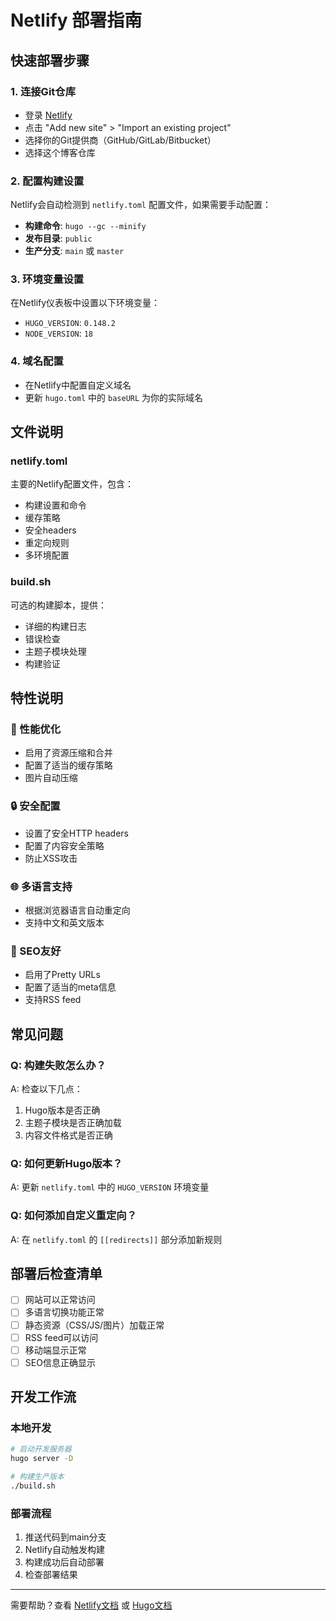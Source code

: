 # Netlify 部署指南

## 快速部署步骤

### 1. 连接Git仓库
- 登录 [Netlify](https://netlify.com)
- 点击 "Add new site" > "Import an existing project"
- 选择你的Git提供商（GitHub/GitLab/Bitbucket）
- 选择这个博客仓库

### 2. 配置构建设置
Netlify会自动检测到 `netlify.toml` 配置文件，如果需要手动配置：

- **构建命令**: `hugo --gc --minify`
- **发布目录**: `public`
- **生产分支**: `main` 或 `master`

### 3. 环境变量设置
在Netlify仪表板中设置以下环境变量：
- `HUGO_VERSION`: `0.148.2`
- `NODE_VERSION`: `18`

### 4. 域名配置
- 在Netlify中配置自定义域名
- 更新 `hugo.toml` 中的 `baseURL` 为你的实际域名

## 文件说明

### netlify.toml
主要的Netlify配置文件，包含：
- 构建设置和命令
- 缓存策略
- 安全headers
- 重定向规则
- 多环境配置

### build.sh
可选的构建脚本，提供：
- 详细的构建日志
- 错误检查
- 主题子模块处理
- 构建验证

## 特性说明

### 🚀 性能优化
- 启用了资源压缩和合并
- 配置了适当的缓存策略
- 图片自动压缩

### 🔒 安全配置
- 设置了安全HTTP headers
- 配置了内容安全策略
- 防止XSS攻击

### 🌐 多语言支持
- 根据浏览器语言自动重定向
- 支持中文和英文版本

### 📱 SEO友好
- 启用了Pretty URLs
- 配置了适当的meta信息
- 支持RSS feed

## 常见问题

### Q: 构建失败怎么办？
A: 检查以下几点：
1. Hugo版本是否正确
2. 主题子模块是否正确加载
3. 内容文件格式是否正确

### Q: 如何更新Hugo版本？
A: 更新 `netlify.toml` 中的 `HUGO_VERSION` 环境变量

### Q: 如何添加自定义重定向？
A: 在 `netlify.toml` 的 `[[redirects]]` 部分添加新规则

## 部署后检查清单

- [ ] 网站可以正常访问
- [ ] 多语言切换功能正常
- [ ] 静态资源（CSS/JS/图片）加载正常
- [ ] RSS feed可以访问
- [ ] 移动端显示正常
- [ ] SEO信息正确显示

## 开发工作流

### 本地开发
```bash
# 启动开发服务器
hugo server -D

# 构建生产版本
./build.sh
```

### 部署流程
1. 推送代码到main分支
2. Netlify自动触发构建
3. 构建成功后自动部署
4. 检查部署结果

---

需要帮助？查看 [Netlify文档](https://docs.netlify.com/configure-builds/get-started/) 或 [Hugo文档](https://gohugo.io/hosting-and-deployment/hosting-on-netlify/)